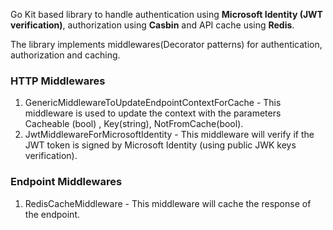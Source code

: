 Go Kit based library to handle authentication using **Microsoft Identity (JWT verification)**, authorization using **Casbin** and API cache using **Redis**.

The library implements middlewares(Decorator patterns) for authentication, authorization and caching.


### HTTP Middlewares 
1. GenericMiddlewareToUpdateEndpointContextForCache - This middleware is used to update the context with the parameters Cacheable (bool) , Key(string), NotFromCache(bool).
2. JwtMiddlewareForMicrosoftIdentity - This middleware will verify if the JWT token is signed by Microsoft Identity (using public JWK keys verification).

### Endpoint Middlewares 
1.  RedisCacheMiddleware - This middleware will cache the response of the endpoint.

